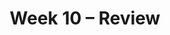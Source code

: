 ---
    title: Week 10 – Review
    weekNumber: 10
    days:
      - date: 2024-3-11
        events:
          "**LEC 25**{: .label .label-lecture } Residuals and Inference":
            "[CIT 15.5-16.3](https://inferentialthinking.com/chapters/15/5/Visual_Diagnostics.html)" 
          "<small><i><span style='display: inline-block; padding-left: 80px'><b>Keywords:</b> residuals, residual plots, patterns, datasaurus dozen, prediction intervals </span></i></small>":
          "**QUIZ 6**{: .label .label-quiz } Quiz 6 covers Lectures 21-24":
      - date: 2024-3-12
        events:
          
          "**PROJ**{: .label .label-proj } **Final Project**":
      - date: 2024-3-13
        events:
          "**LEC 26**{: .label .label-lecture } Review":
      - date: 2024-3-14
        events:
          
          "**LAB 7**{: .label .label-lab } **Regression**":
      - date: 2024-3-15
        events:
          "**LEC 27**{: .label .label-lecture } Review, Conclusion":
          "**PRAC**{: .label .label-practice } [Extra Practice Session](http://practice.dsc10.com)":
      - date: 2024-3-16
        events:
          
          "**EXAM**{: .label .label-exam } **Final Exam (7-10PM)**":
          "**SUR**{: .label .label-survey } SETs and End-of-Quarter Survey (due 8AM)":
---